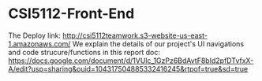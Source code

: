 # CSI5112-Front-End
The Deploy link: http://csi5112teamwork.s3-website-us-east-1.amazonaws.com/
We explain the details of our project's UI navigations and code strucure/functions in this report doc: https://docs.google.com/document/d/1VUlc_1GzPz6BdAvtF8bId2pfDTvfxX-A/edit?usp=sharing&ouid=104317504885332416245&rtpof=true&sd=true
